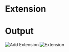 # Extension
# Output
![Add Extension](https://user-images.githubusercontent.com/85300933/183703441-4b05ab25-2e5d-47af-8947-56c22d79962a.png)
![Extension](https://user-images.githubusercontent.com/85300933/183703449-25c2cddb-bfcf-4fa8-91b4-ebe782b5acd7.png)
